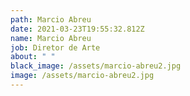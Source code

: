 ```yaml
---
path: Marcio Abreu
date: 2021-03-23T19:55:32.812Z
name: Marcio Abreu
job: Diretor de Arte
about: " "
black_image: /assets/marcio-abreu2.jpg
image: /assets/marcio-abreu2.jpg
---
```

